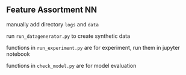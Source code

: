 ## Feature Assortment NN

manually add directory `logs` and `data`

run `run_datagenerator.py` to create synthetic data

functions in `run_experiment.py` are for experiment, run them in jupyter notebook

functions in `check_model.py` are for model evaluation